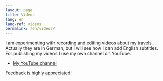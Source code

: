 ```yaml
---
layout: page
title: Videos
lang: en
lang-ref: videos
permalink: /en/videos/
---
```


I am experimenting with recording and editing videos about my travels. Actually they are in German, but I will see how I can add English subtitles. For publishing my videos I use my own channel on YouTube.

* [My YouTube channel](https://www.youtube.com/channel/UCVPiWk3TEQtNnuRFmYnafyw)

Feedback is highly appreciated!
